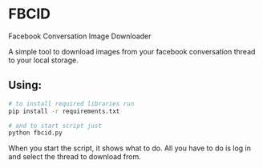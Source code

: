 # FBCID
Facebook Conversation Image Downloader

A simple tool to download images from your facebook conversation thread to your local storage.

## Using:
```bash
# to install required libraries run
pip install -r requirements.txt

# and to start script just
python fbcid.py
```
When you start the script, it shows what to do. All you have to do is log in and select the thread to download from.